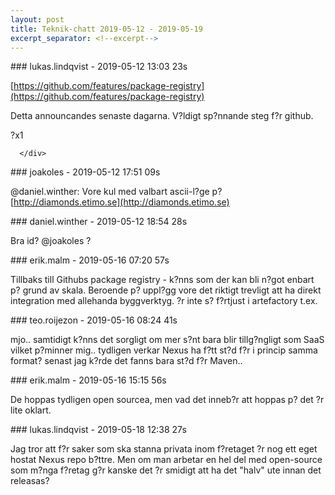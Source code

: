 ```yaml
---
layout: post
title: Teknik-chatt 2019-05-12 - 2019-05-19
excerpt_separator: <!--excerpt-->
---
```

<section class="message" markdown="1">
### lukas.lindqvist - 2019-05-12 13:03 23s

[https://github.com/features/package-registry](https://github.com/features/package-registry)

Detta announcandes senaste dagarna. V?ldigt sp?nnande steg f?r github.
<div class="reactionsDiv">
<div class="reactionDiv">
<span title="joakoles reacted this way." class="reactionSpan">
?x1</span>
</div>
     
      </div>
    
</section>
<section class="message" markdown="1">
### joakoles - 2019-05-12 17:51 09s

@daniel.winther: Vore kul med valbart ascii-l?ge p? [http://diamonds.etimo.se](http://diamonds.etimo.se)
</section>
<section class="message" markdown="1">
### daniel.winther - 2019-05-12 18:54 28s

Bra id? @joakoles ?
</section>
<section class="message" markdown="1">
### erik.malm - 2019-05-16 07:20 57s

Tillbaks till Githubs package registry -  k?nns som der kan bli n?got enbart p? grund av skala. Beroende p? uppl?gg vore det riktigt trevligt att ha direkt integration med allehanda byggverktyg. 
?r inte s? f?rtjust i artefactory t.ex.
</section>
<section class="message" markdown="1">
### teo.roijezon - 2019-05-16 08:24 41s

mjo.. samtidigt k?nns det sorgligt om mer s?nt bara blir tillg?ngligt som SaaS
vilket p?minner mig.. tydligen verkar Nexus ha f?tt st?d f?r i princip samma format? senast jag k?rde det fanns bara st?d f?r Maven..
</section>
<section class="message" markdown="1">
### erik.malm - 2019-05-16 15:15 56s

De hoppas tydligen open sourcea, men vad det inneb?r att hoppas p? det ?r lite oklart.
</section>
<section class="message" markdown="1">
### lukas.lindqvist - 2019-05-18 12:38 27s

Jag tror att f?r saker som ska stanna privata inom f?retaget ?r nog ett eget hostat Nexus repo b?ttre. Men om man arbetar en hel del med open-source som m?nga f?retag g?r kanske det ?r smidigt att ha det "halv" ute innan det releasas?

<!--excerpt-->
</section>